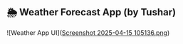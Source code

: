 ## 🌦 Weather Forecast App (by Tushar)

![Weather App UI]([Screenshot 2025-04-15 105136.png](https://github.com/tushhub/Python-weather-forecast-desktop-application/blob/main/Screenshot%202025-04-15%20105136.png?raw=true))
